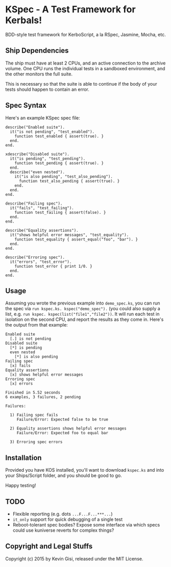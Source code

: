 # KSpec - A Test Framework for Kerbals!

BDD-style test framework for KerboScript, a la RSpec, Jasmine, Mocha, etc.

## Ship Dependencies

The ship must have at least 2 CPUs, and an active connection to the archive
volume. One CPU runs the individual tests in a sandboxed environment, and the
other monitors the full suite.

This is necessary so that the suite is able to continue if the body of your
tests should happen to contain an error.

## Spec Syntax

Here's an example KSpec spec file:

```
describe("Enabled suite").
  it("is not pending", "test_enabled").
    function test_enabled { assert(true). }
  end.
end.

xdescribe("Disabled suite").
  it("is pending", "test_pending").
    function test_pending { assert(true). }
  end.
  describe("even nested").
    it("is also pending", "test_also_pending").
      function test_also_pending { assert(true). }
    end.
  end.
end.

describe("Failing spec").
  it("fails", "test_failing").
    function test_failing { assert(false). }
  end.
end.

describe("Equality assertions").
  it("shows helpful error messages", "test_equality").
    function test_equality { assert_equal("foo", "bar"). }
  end.
end.

describe("Erroring spec").
  it("errors", "test_error").
    function test_error { print 1/0. }
  end.
end.
```

## Usage

Assuming you wrote the previous example into `demo_spec.ks`, you can run the
spec via `run kspec.ks. kspec("demo_spec").` (you could also supply a list, e.g.
`run kspec. kspec(list("file1","file2"))`. It will run each test in isolation
on the second CPU, and report the results as they come in. Here's the output
from that example:

```
Enabled suite
  [.] is not pending
Disabled suite
  [*] is pending
  even nested
    [*] is also pending
Failing spec
  [x] fails
Equality assertions
  [x] shows helpful error messages
Erroring spec
  [x] errors

Finished in 5.52 seconds
6 examples, 3 failures, 2 pending

Failures:

  1) Failing spec fails
     Failure/Error: Expected false to be true

  2) Equality assertions shows helpful error messages
     Failure/Error: Expected foo to equal bar

  3) Erroring spec errors
```

## Installation

Provided you have KOS installed, you'll want to download `kspec.ks` and into
your Ships/Script folder, and you should be good to go.

Happy testing!

## TODO

* Flexible reporting (e.g. dots `...F...F...***...`)
* `it_only` support for quick debugging of a single test
* Reboot-tolerant spec bodies? Expose some interface via which specs could use
  kuniverse reverts for complex things?

## Copyright and Legal Stuffs

Copyright (c) 2015 by Kevin Gisi, released under the MIT License.

